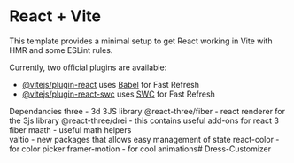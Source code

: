 # React + Vite

This template provides a minimal setup to get React working in Vite with HMR and some ESLint rules.

Currently, two official plugins are available:

- [@vitejs/plugin-react](https://github.com/vitejs/vite-plugin-react/blob/main/packages/plugin-react/README.md) uses [Babel](https://babeljs.io/) for Fast Refresh
- [@vitejs/plugin-react-swc](https://github.com/vitejs/vite-plugin-react-swc) uses [SWC](https://swc.rs/) for Fast Refresh


Dependancies
three              - 3d 3JS library
@react-three/fiber - react renderer for the 3js library
@react-three/drei  - this contains useful add-ons for react 3 fiber
maath              - useful math helpers  
valtio             - new packages that allows easy management of state
react-color        - for color picker
framer-motion      - for cool animations#   D r e s s - C u s t o m i z e r  
 